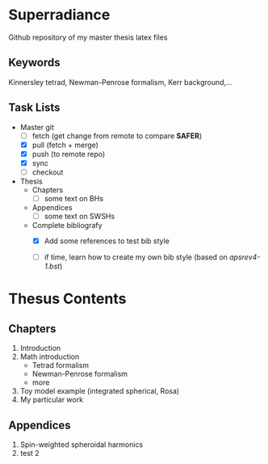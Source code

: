 # Superradiance
Github repository of my master thesis latex files

## Keywords
Kinnersley tetrad, Newman-Penrose formalism, Kerr background,...

## Task Lists
- Master git
    - [ ] fetch (get change from remote to compare **SAFER**)
    - [x] pull (fetch + merge)
    - [x] push (to remote repo)
    - [x] sync
    - [ ] checkout
- Thesis
    - Chapters
        - [ ] some text on BHs
    - Appendices
        - [ ] some text on SWSHs
    - Complete bibliografy
        - [x] Add some references to test bib style
        - [ ] if time, learn how to create my own bib style (based on _apsrev4-1.bst_)


# Thesus Contents

## Chapters
1. Introduction
2. Math introduction
    * Tetrad formalism
    * Newman-Penrose formalism
    * more
3. Toy model example (integrated spherical, Rosa)
4. My particular work

## Appendices
1. Spin-weighted spheroidal harmonics
2. test 2
